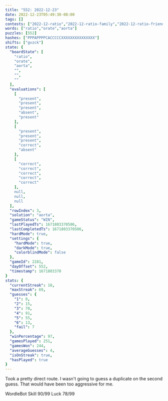 ```yaml
---
title: "552: 2022-12-23"
date: 2022-12-23T05:49:30-08:00
tags: []
contests: ["2022-12-ratio","2022-12-ratio-family","2022-12-ratio-friends"]
words: ["ratio","orate","aorta"]
puzzles: [552]
hashes: ["PPPAPPPPCACCCCCXXXXXXXXXXXXXXX"]
shifts: ["gvzck"]
state: {
  "boardState": [
    "ratio",
    "orate",
    "aorta",
    "",
    "",
    ""
  ],
  "evaluations": [
    [
      "present",
      "present",
      "present",
      "absent",
      "present"
    ],
    [
      "present",
      "present",
      "present",
      "correct",
      "absent"
    ],
    [
      "correct",
      "correct",
      "correct",
      "correct",
      "correct"
    ],
    null,
    null,
    null
  ],
  "rowIndex": 3,
  "solution": "aorta",
  "gameStatus": "WIN",
  "lastPlayedTs": 1671803370506,
  "lastCompletedTs": 1671803370506,
  "hardMode": true,
  "settings": {
    "hardMode": true,
    "darkMode": true,
    "colorblindMode": false
  },
  "gameId": 2281,
  "dayOffset": 552,
  "timestamp": 1671803370
}
stats: {
  "currentStreak": 18,
  "maxStreak": 69,
  "guesses": {
    "1": 0,
    "2": 15,
    "3": 70,
    "4": 91,
    "5": 55,
    "6": 13,
    "fail": 7
  },
  "winPercentage": 97,
  "gamesPlayed": 251,
  "gamesWon": 244,
  "averageGuesses": 4,
  "isOnStreak": true,
  "hasPlayed": true
}
---
```

<!-- more -->
Took a pretty direct route. I wasn't going to guess a duplicate on the second guess. That would have been too aggressive for me. 

WordleBot
Skill 90/99
Luck 78/99
